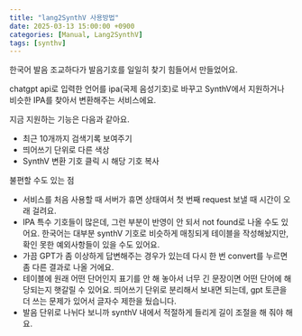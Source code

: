 ```yaml
---
title: "lang2SynthV 사용방법"
date: 2025-03-13 15:00:00 +0900
categories: [Manual, Lang2SynthV]
tags: [synthv]
---
```

한국어 발음 조교하다가 발음기호를 일일히 찾기 힘들어서 만들었어요.

chatgpt api로 입력한 언어를 ipa(국제 음성기호)로 바꾸고 SynthV에서 지원하거나 비슷한 IPA를 찾아서 변환해주는 서비스에요.

지금 지원하는 기능은 다음과 같아요.

- 최근 10개까지 검색기록 보여주기
- 띄어쓰기 단위로 다른 색상
- SynthV 변환 기호 클릭 시 해당 기호 복사

불편할 수도 있는 점

- 서비스를 처음 사용할 때 서버가 휴면 상태여서 첫 번째 request 보낼 때 시간이 오래 걸려요.
- IPA 특수 기호들이 많은데, 그런 부분이 반영이 안 되서 not found로 나올 수도 있어요. 한국어는 대부분 synthV 기호로 비슷하게 매칭되게 테이블을 작성해놨지만, 확인 못한 예외사항들이 있을 수도 있어요.
- 가끔 GPT가 좀 이상하게 답변해주는 경우가 있는데 다시 한 번 convert를 누르면 좀 다른 결과로 나올 거에요.
- 테이블에 원래 어떤 단어인지 표기를 안 해 놓아서 너무 긴 문장이면 어떤 단어에 해당되는지 햇갈릴 수 있어요. 띄어쓰기 단위로 분리해서 보내면 되는데, gpt 토큰을 더 쓰는 문제가 있어서 글자수 제한을 뒀습니다.
- 발음 단위로 나뉘다 보니까 synthV 내에서 적절하게 들리게 길이 조절을 해 줘야 해요.
